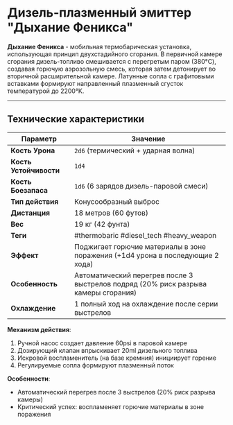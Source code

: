 # Дизель-плазменный эмиттер "Дыхание Феникса"

**Дыхание Феникса** - мобильная термобарическая установка, использующая принцип двухстадийного сгорания. В первичной камере сгорания дизель-топливо смешивается с перегретым паром (380°C), создавая горючую аэрозольную смесь, которая затем детонирует во вторичной расширительной камере. Латунные сопла с графитовыми вставками формируют направленный плазменный сгусток температурой до 2200°K.

---
## Технические характеристики

| Параметр               | Значение                                                                                                  |
| ---------------------- | --------------------------------------------------------------------------------------------------------- |
| **Кость Урона**        | `2d6` (термический + ударная волна)                                                                      |
| **Кость Устойчивости** | `1d4`                                                                                                     |
| **Кость Боезапаса**    | `1d6` (6 зарядов дизель-паровой смеси)                                                                    |
| **Тип действия**       | Конусообразный выброс                                                                                     |
| **Дистанция**          | 18 метров (60 футов)                                                                                      |
| **Вес**                | 19 кг (42 фунта)                                                                                          |
| **Теги**               | #thermobaric #diesel_tech #heavy_weapon                                                                   |
| **Эффект**             | Поджигает горючие материалы в зоне поражения (+1d4 урона в последующие 2 хода)                           |
| **Особенность**        | Автоматический перегрев после 3 выстрелов подряд (20% риск разрыва камеры сгорания)                       |
| **Охлаждение**         | 1 полный ход на охлаждение после серии выстрелов                                                          |


**Механизм действия**: 
1. Ручной насос создает давление 60psi в паровой камере
2. Дозирующий клапан впрыскивает 20ml дизельного топлива
3. Искровой воспламенитель (на базе кремния) инициирует горение
4. Регулируемые сопла формируют плазменный поток

**Особенности**:
- Автоматический перегрев после 3 выстрелов (20% риск разрыва камеры)
- Критический успех: воспламеняет горючие материалы в зоне поражения